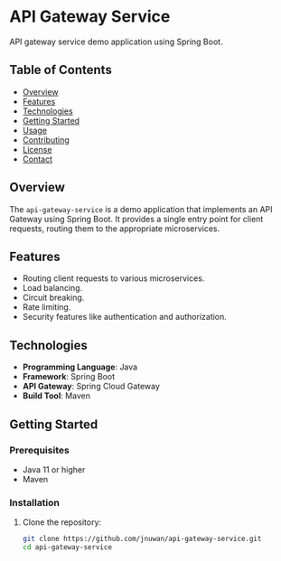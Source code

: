 # API Gateway Service

API gateway service demo application using Spring Boot.

## Table of Contents

- [Overview](#overview)
- [Features](#features)
- [Technologies](#technologies)
- [Getting Started](#getting-started)
- [Usage](#usage)
- [Contributing](#contributing)
- [License](#license)
- [Contact](#contact)

## Overview

The `api-gateway-service` is a demo application that implements an API Gateway using Spring Boot. It provides a single entry point for client requests, routing them to the appropriate microservices.

## Features

- Routing client requests to various microservices.
- Load balancing.
- Circuit breaking.
- Rate limiting.
- Security features like authentication and authorization.

## Technologies

- **Programming Language**: Java
- **Framework**: Spring Boot
- **API Gateway**: Spring Cloud Gateway
- **Build Tool**: Maven

## Getting Started

### Prerequisites

- Java 11 or higher
- Maven

### Installation

1. Clone the repository:
   ```bash
   git clone https://github.com/jnuwan/api-gateway-service.git
   cd api-gateway-service
